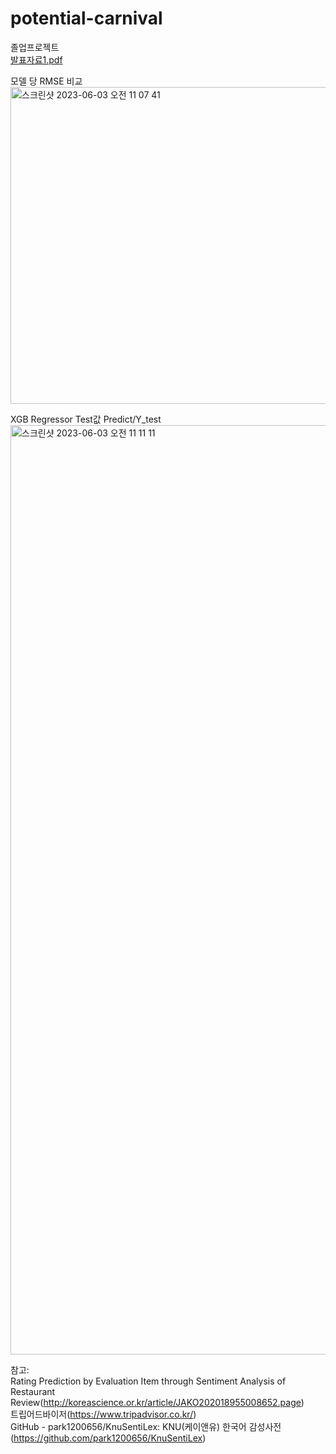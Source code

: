 # potential-carnival

졸업프로젝트   
[발표자료1.pdf](https://github.com/ttobe/potential-carnival/files/11640447/1.pdf)

모델 당 RMSE 비교   
<img width="507" alt="스크린샷 2023-06-03 오전 11 07 41" src="https://github.com/ttobe/potential-carnival/assets/101859033/39ddea07-7651-4b62-85b0-f9accc491b2e">

XGB Regressor Test값 Predict/Y_test   
<img width="1487" alt="스크린샷 2023-06-03 오전 11 11 11" src="https://github.com/ttobe/potential-carnival/assets/101859033/13de822f-8d19-45fb-a684-1d1633c6034b">

참고:   
Rating Prediction by Evaluation Item through Sentiment Analysis of Restaurant Review(http://koreascience.or.kr/article/JAKO202018955008652.page)   
트립어드바이저(https://www.tripadvisor.co.kr/)   
GitHub - park1200656/KnuSentiLex: KNU(케이앤유) 한국어 감성사전(https://github.com/park1200656/KnuSentiLex)   
